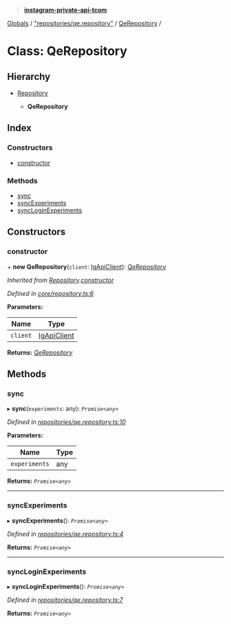 > **[instagram-private-api-tcom](../README.md)**

[Globals](../README.md) / ["repositories/qe.repository"](../modules/_repositories_qe_repository_.md) / [QeRepository](_repositories_qe_repository_.qerepository.md) /

# Class: QeRepository

## Hierarchy

* [Repository](_core_repository_.repository.md)

  * **QeRepository**

## Index

### Constructors

* [constructor](_repositories_qe_repository_.qerepository.md#constructor)

### Methods

* [sync](_repositories_qe_repository_.qerepository.md#sync)
* [syncExperiments](_repositories_qe_repository_.qerepository.md#syncexperiments)
* [syncLoginExperiments](_repositories_qe_repository_.qerepository.md#syncloginexperiments)

## Constructors

###  constructor

\+ **new QeRepository**(`client`: [IgApiClient](_core_client_.igapiclient.md)): *[QeRepository](_repositories_qe_repository_.qerepository.md)*

*Inherited from [Repository](_core_repository_.repository.md).[constructor](_core_repository_.repository.md#constructor)*

*Defined in [core/repository.ts:6](https://github.com/cuonglnhust/instagram-private-api-tcom/blob/master/src/core/repository.ts#L6)*

**Parameters:**

Name | Type |
------ | ------ |
`client` | [IgApiClient](_core_client_.igapiclient.md) |

**Returns:** *[QeRepository](_repositories_qe_repository_.qerepository.md)*

## Methods

###  sync

▸ **sync**(`experiments`: any): *`Promise<any>`*

*Defined in [repositories/qe.repository.ts:10](https://github.com/cuonglnhust/instagram-private-api-tcom/blob/3e16058/src/repositories/qe.repository.ts#L10)*

**Parameters:**

Name | Type |
------ | ------ |
`experiments` | any |

**Returns:** *`Promise<any>`*

___

###  syncExperiments

▸ **syncExperiments**(): *`Promise<any>`*

*Defined in [repositories/qe.repository.ts:4](https://github.com/cuonglnhust/instagram-private-api-tcom/blob/3e16058/src/repositories/qe.repository.ts#L4)*

**Returns:** *`Promise<any>`*

___

###  syncLoginExperiments

▸ **syncLoginExperiments**(): *`Promise<any>`*

*Defined in [repositories/qe.repository.ts:7](https://github.com/cuonglnhust/instagram-private-api-tcom/blob/3e16058/src/repositories/qe.repository.ts#L7)*

**Returns:** *`Promise<any>`*